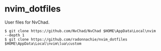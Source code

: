 # nvim_dotfiles

User files for NvChad.

```
$ git clone https://github.com/NvChad/NvChad $HOME\AppData\Local\nvim --depth 1
$ git clone https://github.com/radonnachie/nvim_dotfiles $HOME\AppData\Local\nvim\lua\custom
```
